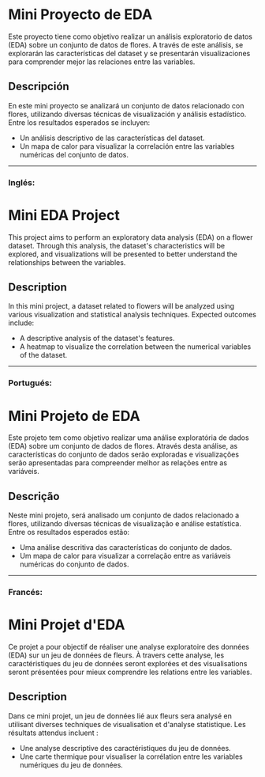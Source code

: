 # Mini Proyecto de EDA

Este proyecto tiene como objetivo realizar un análisis exploratorio de datos (EDA) sobre un conjunto de datos de flores. A través de este análisis, se explorarán las características del dataset y se presentarán visualizaciones para comprender mejor las relaciones entre las variables.

## Descripción

En este mini proyecto se analizará un conjunto de datos relacionado con flores, utilizando diversas técnicas de visualización y análisis estadístico. Entre los resultados esperados se incluyen:

- Un análisis descriptivo de las características del dataset.
- Un mapa de calor para visualizar la correlación entre las variables numéricas del conjunto de datos.

---

### **Inglés:**

# Mini EDA Project

This project aims to perform an exploratory data analysis (EDA) on a flower dataset. Through this analysis, the dataset's characteristics will be explored, and visualizations will be presented to better understand the relationships between the variables.

## Description

In this mini project, a dataset related to flowers will be analyzed using various visualization and statistical analysis techniques. Expected outcomes include:

- A descriptive analysis of the dataset's features.
- A heatmap to visualize the correlation between the numerical variables of the dataset.

---

### **Portugués:**

# Mini Projeto de EDA

Este projeto tem como objetivo realizar uma análise exploratória de dados (EDA) sobre um conjunto de dados de flores. Através desta análise, as características do conjunto de dados serão exploradas e visualizações serão apresentadas para compreender melhor as relações entre as variáveis.

## Descrição

Neste mini projeto, será analisado um conjunto de dados relacionado a flores, utilizando diversas técnicas de visualização e análise estatística. Entre os resultados esperados estão:

- Uma análise descritiva das características do conjunto de dados.
- Um mapa de calor para visualizar a correlação entre as variáveis numéricas do conjunto de dados.

---

### **Francés:**

# Mini Projet d'EDA

Ce projet a pour objectif de réaliser une analyse exploratoire des données (EDA) sur un jeu de données de fleurs. À travers cette analyse, les caractéristiques du jeu de données seront explorées et des visualisations seront présentées pour mieux comprendre les relations entre les variables.

## Description

Dans ce mini projet, un jeu de données lié aux fleurs sera analysé en utilisant diverses techniques de visualisation et d'analyse statistique. Les résultats attendus incluent :

- Une analyse descriptive des caractéristiques du jeu de données.
- Une carte thermique pour visualiser la corrélation entre les variables numériques du jeu de données.
